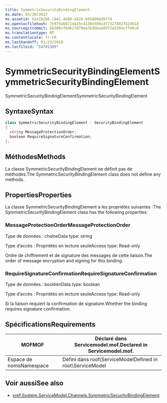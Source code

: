 ```yaml
---
title: SymmetricSecurityBindingElement
ms.date: 03/30/2017
ms.assetid: b2e182b6-c041-4d80-a926-6058068d9f79
ms.openlocfilehash: 7b979a6872da15c4130e580a3f7327802f42db18
ms.sourcegitcommit: 6b308cf6d627d78ee36dbbae8972a310ac7fd6c8
ms.translationtype: MT
ms.contentlocale: fr-FR
ms.lasthandoff: 01/23/2019
ms.locfileid: "54701389"
---
```

# <a name="symmetricsecuritybindingelement"></a><span data-ttu-id="f758d-102">SymmetricSecurityBindingElement</span><span class="sxs-lookup"><span data-stu-id="f758d-102">SymmetricSecurityBindingElement</span></span>
<span data-ttu-id="f758d-103">SymmetricSecurityBindingElement</span><span class="sxs-lookup"><span data-stu-id="f758d-103">SymmetricSecurityBindingElement</span></span>  
  
## <a name="syntax"></a><span data-ttu-id="f758d-104">Syntaxe</span><span class="sxs-lookup"><span data-stu-id="f758d-104">Syntax</span></span>  
  
```csharp
class SymmetricSecurityBindingElement : SecurityBindingElement  
{  
  string MessageProtectionOrder;  
  boolean RequireSignatureConfirmation;  
};  
```  
  
## <a name="methods"></a><span data-ttu-id="f758d-105">Méthodes</span><span class="sxs-lookup"><span data-stu-id="f758d-105">Methods</span></span>  
 <span data-ttu-id="f758d-106">La classe SymmetricSecurityBindingElement ne définit pas de méthodes.</span><span class="sxs-lookup"><span data-stu-id="f758d-106">The SymmetricSecurityBindingElement class does not define any methods.</span></span>  
  
## <a name="properties"></a><span data-ttu-id="f758d-107">Properties</span><span class="sxs-lookup"><span data-stu-id="f758d-107">Properties</span></span>  
 <span data-ttu-id="f758d-108">La classe SymmetricSecurityBindingElement a les propriétés suivantes :</span><span class="sxs-lookup"><span data-stu-id="f758d-108">The SymmetricSecurityBindingElement class has the following properties:</span></span>  
  
### <a name="messageprotectionorder"></a><span data-ttu-id="f758d-109">MessageProtectionOrder</span><span class="sxs-lookup"><span data-stu-id="f758d-109">MessageProtectionOrder</span></span>  
 <span data-ttu-id="f758d-110">Type de données : chaîne</span><span class="sxs-lookup"><span data-stu-id="f758d-110">Data type: string</span></span>  
  
 <span data-ttu-id="f758d-111">Type d’accès : Propriétés en lecture seule</span><span class="sxs-lookup"><span data-stu-id="f758d-111">Access type: Read-only</span></span>  
  
 <span data-ttu-id="f758d-112">Ordre de chiffrement et de signature des messages de cette liaison.</span><span class="sxs-lookup"><span data-stu-id="f758d-112">The order of message encryption and signing for this binding.</span></span>  
  
### <a name="requiresignatureconfirmation"></a><span data-ttu-id="f758d-113">RequireSignatureConfirmation</span><span class="sxs-lookup"><span data-stu-id="f758d-113">RequireSignatureConfirmation</span></span>  
 <span data-ttu-id="f758d-114">Type de données : booléen</span><span class="sxs-lookup"><span data-stu-id="f758d-114">Data type: boolean</span></span>  
  
 <span data-ttu-id="f758d-115">Type d’accès : Propriétés en lecture seule</span><span class="sxs-lookup"><span data-stu-id="f758d-115">Access type: Read-only</span></span>  
  
 <span data-ttu-id="f758d-116">Si la liaison requiert la confirmation de signature.</span><span class="sxs-lookup"><span data-stu-id="f758d-116">Whether the binding requires signature confirmation.</span></span>  
  
## <a name="requirements"></a><span data-ttu-id="f758d-117">Spécifications</span><span class="sxs-lookup"><span data-stu-id="f758d-117">Requirements</span></span>  
  
|<span data-ttu-id="f758d-118">MOF</span><span class="sxs-lookup"><span data-stu-id="f758d-118">MOF</span></span>|<span data-ttu-id="f758d-119">Déclaré dans Servicemodel.mof.</span><span class="sxs-lookup"><span data-stu-id="f758d-119">Declared in Servicemodel.mof.</span></span>|  
|---------|-----------------------------------|  
|<span data-ttu-id="f758d-120">Espace de noms</span><span class="sxs-lookup"><span data-stu-id="f758d-120">Namespace</span></span>|<span data-ttu-id="f758d-121">Défini dans root\ServiceModel</span><span class="sxs-lookup"><span data-stu-id="f758d-121">Defined in root\ServiceModel</span></span>|  
  
## <a name="see-also"></a><span data-ttu-id="f758d-122">Voir aussi</span><span class="sxs-lookup"><span data-stu-id="f758d-122">See also</span></span>
- <xref:System.ServiceModel.Channels.SymmetricSecurityBindingElement>
